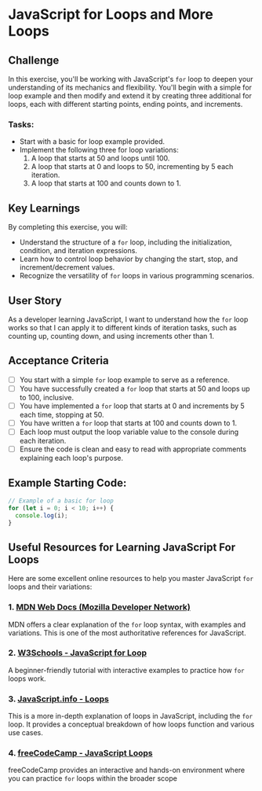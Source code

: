 # JavaScript for Loops and More Loops

## Challenge

In this exercise, you'll be working with JavaScript's `for` loop to deepen your understanding of its mechanics and flexibility. You'll begin with a simple for loop example and then modify and extend it by creating three additional for loops, each with different starting points, ending points, and increments.

### Tasks:

- Start with a basic for loop example provided.
- Implement the following three for loop variations:
  1. A loop that starts at 50 and loops until 100.
  2. A loop that starts at 0 and loops to 50, incrementing by 5 each iteration.
  3. A loop that starts at 100 and counts down to 1.

## Key Learnings

By completing this exercise, you will:

- Understand the structure of a `for` loop, including the initialization, condition, and iteration expressions.
- Learn how to control loop behavior by changing the start, stop, and increment/decrement values.
- Recognize the versatility of `for` loops in various programming scenarios.

## User Story

As a developer learning JavaScript, I want to understand how the `for` loop works so that I can apply it to different kinds of iteration tasks, such as counting up, counting down, and using increments other than 1.

## Acceptance Criteria

- [ ] You start with a simple `for` loop example to serve as a reference.
- [ ] You have successfully created a `for` loop that starts at 50 and loops up to 100, inclusive.
- [ ] You have implemented a `for` loop that starts at 0 and increments by 5 each time, stopping at 50.
- [ ] You have written a `for` loop that starts at 100 and counts down to 1.
- [ ] Each loop must output the loop variable value to the console during each iteration.
- [ ] Ensure the code is clean and easy to read with appropriate comments explaining each loop's purpose.

## Example Starting Code:

```javascript
// Example of a basic for loop
for (let i = 0; i < 10; i++) {
  console.log(i);
}
```

## Useful Resources for Learning JavaScript For Loops

Here are some excellent online resources to help you master JavaScript `for` loops and their variations:

### 1. [MDN Web Docs (Mozilla Developer Network)](https://developer.mozilla.org/en-US/docs/Web/JavaScript/Reference/Statements/for)

MDN offers a clear explanation of the `for` loop syntax, with examples and variations. This is one of the most authoritative references for JavaScript.

### 2. [W3Schools - JavaScript for Loop](https://www.w3schools.com/js/js_loop_for.asp)

A beginner-friendly tutorial with interactive examples to practice how `for` loops work.

### 3. [JavaScript.info - Loops](https://javascript.info/while-for)

This is a more in-depth explanation of loops in JavaScript, including the `for` loop. It provides a conceptual breakdown of how loops function and various use cases.

### 4. [freeCodeCamp - JavaScript Loops](https://www.freecodecamp.org/learn/javascript-algorithms-and-data-structures/basic-javascript/iterate-with-javascript-for-loops)

freeCodeCamp provides an interactive and hands-on environment where you can practice `for` loops within the broader scope
